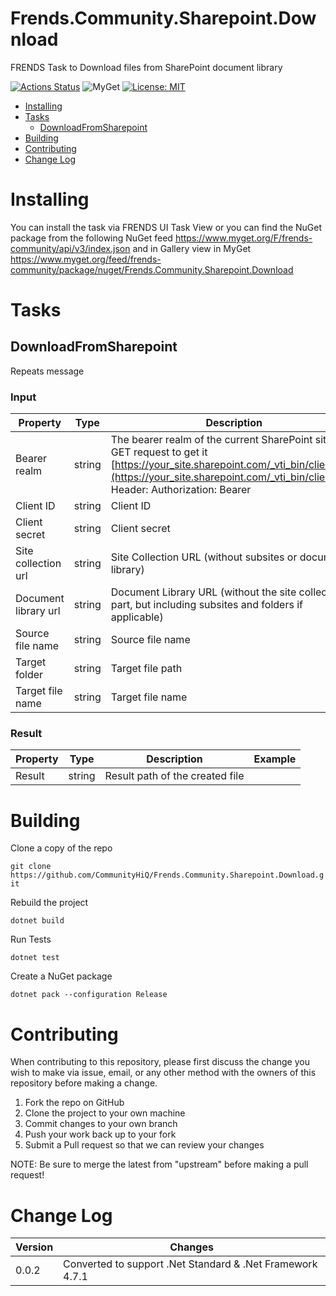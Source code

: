 # Frends.Community.Sharepoint.Download

FRENDS Task to Download files from SharePoint document library

[![Actions Status](https://github.com/CommunityHiQ/Frends.Community.Sharepoint.Download/workflows/PackAndPushAfterMerge/badge.svg)](https://github.com/CommunityHiQ/Frends.Community.Sharepoint.Download/actions) ![MyGet](https://img.shields.io/myget/frends-community/v/Frends.Community.Sharepoint.Download) [![License: MIT](https://img.shields.io/badge/License-MIT-yellow.svg)](https://opensource.org/licenses/MIT) 

- [Installing](#installing)
- [Tasks](#tasks)
     - [DownloadFromSharepoint](#DownloadFromSharepoint)
- [Building](#building)
- [Contributing](#contributing)
- [Change Log](#change-log)

# Installing

You can install the task via FRENDS UI Task View or you can find the NuGet package from the following NuGet feed
https://www.myget.org/F/frends-community/api/v3/index.json and in Gallery view in MyGet https://www.myget.org/feed/frends-community/package/nuget/Frends.Community.Sharepoint.Download

# Tasks

## DownloadFromSharepoint

Repeats message

### Input

| Property				|  Type   | Description								| Example                     |
|-----------------------|---------|-----------------------------------------|-----------------------------|
| Bearer realm | string | The bearer realm of the current SharePoint site. Use GET request to get it [https://your_site.sharepoint.com/_vti_bin/client.svc](https://your_site.sharepoint.com/_vti_bin/client.svc) Header: Authorization: Bearer | 25c9cdd5-9c67-4f40-b8d0-de5179ee8673 |
| Client ID | string | Client ID | 78f8c3da-044e-4313-ae7f-f5a4245e482b |
| Client secret | string | Client secret |  |
| Site collection url | string | Site Collection URL (without subsites or document library) | https://My.sharepoint.com/sites/siteCollection |
| Document library url | string |  Document Library URL (without the site collection -part, but including subsites and folders if applicable) | /SubSite/Document%20Library/Folder/SubFolder/  |
| Source file name | string | Source file name |  |
| Target folder | string | Target file path |  |
| Target file name  | string | Target file name |  |

### Result

| Property      | Type     | Description                      | Example                     |
|---------------|----------|----------------------------------|-----------------------------|
| Result | string | Result path of the created file |  |

# Building

Clone a copy of the repo

`git clone https://github.com/CommunityHiQ/Frends.Community.Sharepoint.Download.git`

Rebuild the project

`dotnet build`

Run Tests

`dotnet test`

Create a NuGet package

`dotnet pack --configuration Release`

# Contributing
When contributing to this repository, please first discuss the change you wish to make via issue, email, or any other method with the owners of this repository before making a change.

1. Fork the repo on GitHub
2. Clone the project to your own machine
3. Commit changes to your own branch
4. Push your work back up to your fork
5. Submit a Pull request so that we can review your changes

NOTE: Be sure to merge the latest from "upstream" before making a pull request!

# Change Log

| Version | Changes |
| ------- | ------- |
| 0.0.2   | Converted to support .Net Standard & .Net Framework 4.7.1 |
